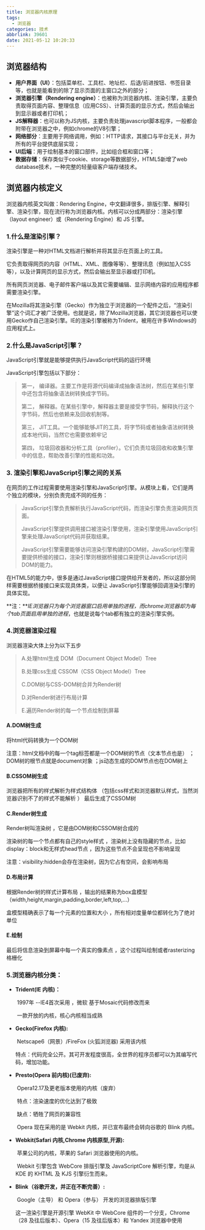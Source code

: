 ```yaml
---
title: 浏览器内核原理
tags:
  - 浏览器
categories: 技术
abbrlink: 39601
date: 2021-05-12 10:20:33
---
```




## **浏览器结构**

- **用户界面（UI）**：包括菜单栏、工具栏、地址栏、后退/前进按钮、书签目录等，也就是能看到的除了显示页面的主窗口之外的部分；
- **浏览器引擎（Rendering engine）**：也被称为浏览器内核、渲染引擎，主要负责取得页面内容、整理信息（应用CSS）、计算页面的显示方式，然后会输出到显示器或者打印机；
- **JS解释器**：也可以称为JS内核，主要负责处理javascript脚本程序，一般都会附带在浏览器之中，例如chrome的V8引擎；
- **网络部分**：主要用于网络调用，例如：HTTP请求，其接口与平台无关，并为所有的平台提供底层实现；
- **UI后端**：用于绘制基本的窗口部件，比如组合框和窗口等；
- **数据存储**：保存类似于cookie、storage等数据部分，HTML5新增了web database技术，一种完整的轻量级客户端存储技术。

<!--more-->

## 浏览器内核定义

浏览器内核英文叫做：Rendering Engine，中文翻译很多，排版引擎、解释引擎、渲染引擎，现在流行称为浏览器内核。内核可以分成两部分：渲染引擎（layout engineer）或（Rendering Engine）和 JS 引擎。

### **1.什么是渲染引擎**？

渲染引擎是一种对HTML文档进行解析并将其显示在页面上的工具。

它负责取得网页的内容（HTML、XML、图像等等）、整理讯息（例如加入CSS等），以及计算网页的显示方式，然后会输出至显示器或打印机。

所有网页浏览器、电子邮件客户端以及其它需要编辑、显示网络内容的应用程序都需要渲染引擎。

在Mozilla将其渲染引擎（Gecko）作为独立于浏览器的一个配件之后，“渲染引擎”这个词汇才被广泛使用。也就是说，除了Mozilla浏览器，其它浏览器也可以使用Gecko作自己渲染引擎。IE的渲染引擎被称为Trident，被用在许多Windows的应用程式上。

### **2.什么是JavaScript引擎？**

JavaScript引擎就是能够提供执行JavaScript代码的运行环境

JavaScript引擎包括以下部分：

> 第一， 编译器。主要工作是将源代码编译成抽象语法树，然后在某些引擎中还包含将抽象语法树转换成字节码。
>
> 第二， 解释器。在某些引擎中，解释器主要是接受字节码，解释执行这个字节码，然后也依赖来及回收机制等。
>
> 第三， JIT工具。一个能够能够JIT的工具，将字节码或者抽象语法树转换成本地代码，当然它也需要依赖牢记
>
> 第四， 垃圾回收器和分析工具（profiler）。它们负责垃圾回收和收集引擎中的信息，帮助改善引擎的性能和功效。

### **3. 渲染引擎和JavaScript引擎之间的关系**

在网页的工作过程需要使用渲染引擎和JavaScript引擎。从模块上看，它们是两个独立的模块，分别负责完成不同的任务：

> JavaScript引擎负责解析执行JavaScript代码，而渲染引擎负责渲染网页页面。
>
> JavaScript引擎提供调用接口被渲染引擎使用，渲染引擎使用JavaScript引擎来处理JavaScript代码并获取结果。
>
> JavaScript引擎需要能够访问渲染引擎构建的DOM树，JavaScript引擎需要提供桥接的接口，渲染引擎则根据桥接接口来提供让JavaScript访问DOM的能力。

在HTML5的能力中，很多是通过JavaScript接口提供给开发者的，所以这部分同样需要根据桥接接口来实现具体类，以便让 JavaScript引擎能够回调渲染引擎的具体实现。

**注：***IE浏览器只为每个浏览器窗口启用单独的进程，而chrome浏览器却为每个tab页面启用单独的进程*，也就是说每个tab都有独立的渲染引擎实例。

### **4.浏览器渲染过程**

浏览器渲染大体上分为以下五步

> A.处理html生成 DOM（Document Object Model）Tree
>
> B.处理css生成 CSSOM（CSS Object Model）Tree
>
> C.DOM树与CSS-DOM树合并为Render树
>
> D.对Render树进行布局计算
>
> E.遍历Render树的每一个节点绘制到屏幕

#### **A.DOM树生成**

将html代码转换为一个DOM树

注意：html文档中的每一个tag标签都是一个DOM树的节点（文本节点也是） ；DOM树的根节点就是document对象 ；js动态生成的DOM节点也在DOM树上

#### **B.CSSOM树生成**

浏览器把所有的样式解析为样式结构体 （包括css样式和浏览器默认样式，当然浏览器识别不了的样式不能解析 ）
最后生成了CSSOM树

#### **C.Render树生成**

Render树叫渲染树 ，它是由DOM树和CSSOM树合成的

渲染树的每一个节点都有自己的style样式 ，渲染树上没有隐藏的节点，比如display：block和无样式head节点 ，因为这些节点不会呈现也不影响呈现

注意：visibility:hidden会存在渲染树，因为它占有空间，会影响布局

#### **D.布局计算**

根据Render树的样式计算布局 ，输出的结果称为box盒模型（width,height,margin,padding,border,left,top,…）

盒模型精确表示了每一个元素的位置和大小 ，所有相对度量单位都转化为了绝对单位

#### **E.绘制**

最后将信息渲染到屏幕中每一个真实的像素点 ，这个过程叫绘制或者rasterizing格栅化



### 5.浏览器内核分类：

- **Trident(IE 内核)：**

  ​	1997年 --IE4首次采用 ，微软 基于Mosaic代码修改而来

  ​	一款开放的内核，核心内核相当成熟	

- **Gecko(Firefox 内核):** 

  ​	Netscape6（网景）/FireFox (火狐浏览器)  采用该内核

  ​	特点：代码完全公开。其可开发程度很高，全世界的程序员都可以为其编写代码，增加功能。

- **Presto(Opera 前内核)(已废弃):** 

  ​	Opera12.17及更老版本使用的内核（废弃）

  ​	特点：渲染速度的优化达到了极致

  ​	缺点：牺牲了网页的兼容性

  ​	Opera 现在采用的是 Webkit 内核，并已宣布最终会转向谷歌的 Blink 内核。

- **Webkit(Safari 内核,Chrome 内核原型,开源):** 

  ​	苹果公司的内核，苹果的 Safari 浏览器使用的内核。

  ​	Webkit 引擎包含 WebCore 排版引擎及 JavaScriptCore 解析引擎，均是从 KDE 的 KHTML 及 KJS 引擎衍生而来。

- **Blink（谷歌开发，并正在不断完善）:**

  ​	 Google（主导） 和 Opera（参与） 开发的浏览器排版引擎

   	这一渲染引擎是开源引擎 WebKit 中 WebCore 组件的一个分支，Chrome（28 及往后版本）、Opera（15 及往后版本）和 Yandex 浏览器中使用

